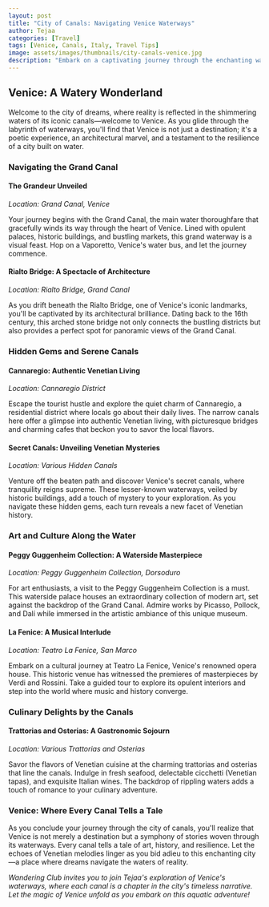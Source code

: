```yaml
---
layout: post
title: "City of Canals: Navigating Venice Waterways"
author: Tejaa
categories: [Travel]
tags: [Venice, Canals, Italy, Travel Tips]
image: assets/images/thumbnails/city-canals-venice.jpg
description: "Embark on a captivating journey through the enchanting waterways of Venice, where each canal tells a story and every corner unveils a piece of history. Join Tejaa in navigating the city's intricate labyrinth of canals and discover the magic that is uniquely Venice."
---
```


## Venice: A Watery Wonderland

Welcome to the city of dreams, where reality is reflected in the shimmering waters of its iconic canals—welcome to Venice. As you glide through the labyrinth of waterways, you'll find that Venice is not just a destination; it's a poetic experience, an architectural marvel, and a testament to the resilience of a city built on water.

### Navigating the Grand Canal

#### The Grandeur Unveiled

*Location: Grand Canal, Venice*

Your journey begins with the Grand Canal, the main water thoroughfare that gracefully winds its way through the heart of Venice. Lined with opulent palaces, historic buildings, and bustling markets, this grand waterway is a visual feast. Hop on a Vaporetto, Venice's water bus, and let the journey commence.

#### Rialto Bridge: A Spectacle of Architecture

*Location: Rialto Bridge, Grand Canal*

As you drift beneath the Rialto Bridge, one of Venice's iconic landmarks, you'll be captivated by its architectural brilliance. Dating back to the 16th century, this arched stone bridge not only connects the bustling districts but also provides a perfect spot for panoramic views of the Grand Canal.

### Hidden Gems and Serene Canals

#### Cannaregio: Authentic Venetian Living

*Location: Cannaregio District*

Escape the tourist hustle and explore the quiet charm of Cannaregio, a residential district where locals go about their daily lives. The narrow canals here offer a glimpse into authentic Venetian living, with picturesque bridges and charming cafes that beckon you to savor the local flavors.

#### Secret Canals: Unveiling Venetian Mysteries

*Location: Various Hidden Canals*

Venture off the beaten path and discover Venice's secret canals, where tranquility reigns supreme. These lesser-known waterways, veiled by historic buildings, add a touch of mystery to your exploration. As you navigate these hidden gems, each turn reveals a new facet of Venetian history.

### Art and Culture Along the Water

#### Peggy Guggenheim Collection: A Waterside Masterpiece

*Location: Peggy Guggenheim Collection, Dorsoduro*

For art enthusiasts, a visit to the Peggy Guggenheim Collection is a must. This waterside palace houses an extraordinary collection of modern art, set against the backdrop of the Grand Canal. Admire works by Picasso, Pollock, and Dalí while immersed in the artistic ambiance of this unique museum.

#### La Fenice: A Musical Interlude

*Location: Teatro La Fenice, San Marco*

Embark on a cultural journey at Teatro La Fenice, Venice's renowned opera house. This historic venue has witnessed the premieres of masterpieces by Verdi and Rossini. Take a guided tour to explore its opulent interiors and step into the world where music and history converge.

### Culinary Delights by the Canals

#### Trattorias and Osterias: A Gastronomic Sojourn

*Location: Various Trattorias and Osterias*

Savor the flavors of Venetian cuisine at the charming trattorias and osterias that line the canals. Indulge in fresh seafood, delectable cicchetti (Venetian tapas), and exquisite Italian wines. The backdrop of rippling waters adds a touch of romance to your culinary adventure.

### Venice: Where Every Canal Tells a Tale

As you conclude your journey through the city of canals, you'll realize that Venice is not merely a destination but a symphony of stories woven through its waterways. Every canal tells a tale of art, history, and resilience. Let the echoes of Venetian melodies linger as you bid adieu to this enchanting city—a place where dreams navigate the waters of reality.

*Wandering Club invites you to join Tejaa's exploration of Venice's waterways, where each canal is a chapter in the city's timeless narrative. Let the magic of Venice unfold as you embark on this aquatic adventure!*
